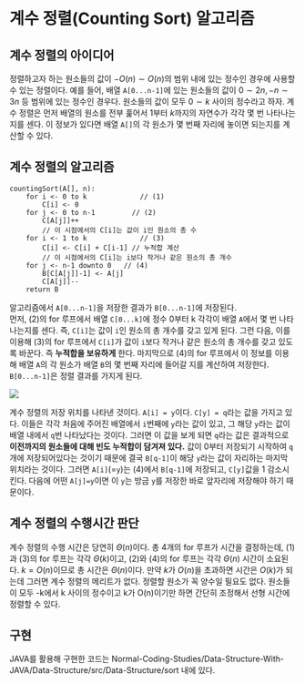 # 계수 정렬(Counting Sort) 알고리즘

## 계수 정렬의 아이디어
정렬하고자 하는 원소들의 값이 $-O(n) \sim O(n)$의 범위 내에 있는 정수인 경우에 사용할 수 있는 
정렬이다. 예를 들어, 배열 `A[0...n-1]`에 있는 원소들의 값이 $0 \sim 2n, -n \sim 3n$ 등 범위에 있는
정수인 경우다. 원소들의 값이 모두 $0 \sim k$ 사이의 정수라고 하자. 계수 정렬은 먼저 배열의 원소를
전부 훑어서 1부터 $k$까지의 자연수가 각각 몇 번 나타나는지를 센다. 이 정보가 있다면 배열 `A[]`의
각 원소가 몇 번째 자리에 놓이면 되는지를 계산할 수 있다.

## 계수 정렬의 알고리즘
```
countingSort(A[], n):
    for i <- 0 to k             // (1)
        C[i] <- 0
    for j <- 0 to n-1         // (2)
        C[A[j]]++
        // 이 시점에서의 C[i]는 값이 i인 원소의 총 수
    for i <- 1 to k             // (3)
        C[i] <- C[i] + C[i-1] // 누적합 계산
        // 이 시점에서의 C[i]는 i보다 작거나 같은 원소의 총 개수
    for j <- n-1 downto 0   // (4)
        B[C[A[j]]-1] <- A[j]
        C[A[j]]--
    return B
```
알고리즘에서 `A[0...n-1]`을 저장한 결과가 `B[0...n-1]`에 저장된다.   
먼저, (2)의 for 루프에서 배열 `C[0...k]`에 정수 0부터 k 각각이 배열 `A`에서 몇 번 나타나는지를 센다.
즉, `C[i]`는 값이 `i`인 원소의 총 개수를 갖고 있게 된다. 그런 다음, 이를 이용해 (3)의 for 루프에서 
`C[i]`가 값이 `i`보다 작거나 같은 원소의 총 개수를 갖고 있도록 바꾼다. 즉 **누적합을 보유하게** 한다.
마지막으로 (4)의 for 루프에서 이 정보를 이용해 배열 `A`의 각 원소가 배열 `B`의 몇 번째 자리에 들어갈
지를 계산하여 저장한다. `B[0...n-1]`은 정렬 결과를 가지게 된다.

![](https://velog.velcdn.com/images/aoi-aoba/post/5344bc03-bb9f-44fb-bbb4-ba76b51c0af8/image.png)

계수 정렬의 저장 위치를 나타낸 것이다. `A[i] = y`이다. `C[y] = q`라는 값을 가지고 있다. 이들은 각각 처음에
주어진 배열에서 `i`번째에 `y`라는 값이 있고, 그 해당 `y`라는 값이 배열 내에서 `q`번 나타났다는 것이다.
그러면 이 값을 보게 되면 `q`라는 값은 결과적으로 **이전까지의 원소들에 대해 빈도 누적합이 담겨져 있다.**
값이 0부터 저장되기 시작하여 `q`개에 저장되어있다는 것이기 때문에 결국 `B[q-1]`이 해당 `y`라는 값이 자리하는
마지막 위치라는 것이다. 그러면 `A[i]`(=`y`)는 (4)에서 `B[q-1]`에 저장되고, `C[y]`값을 1 감소시킨다.
다음에 어떤 `A[j]=y`이면 이 `y`는 방금 `y`를 저장한 바로 앞자리에 저장해야 하기 때문이다.

## 계수 정렬의 수행시간 판단
계수 정렬의 수행 시간은 당연히 $\Theta(n)$이다. 총 4개의 for 루프가 시간을 결정하는데, (1)과 (3)의
for 루프는 각각 $\Theta(k)$이고, (2)와 (4)의 for 루프는 각각 $\Theta(n)$ 시간이 소요된다. $k=O(n)$이므로
총 시간은 $\Theta(n)$이다. 만약 $k$가 $O(n)$을 초과하면 시간은 $O(k)$가 되는데 그러면 계수 정렬의
메리트가 없다. 정렬할 원소가 꼭 양수일 필요도 없다. 원소들이 모두 -k에서 k 사이의 정수이고 k가 O(n)이기만
하면 간단히 조정해서 선형 시간에 정렬할 수 있다.

## 구현
JAVA를 활용해 구현한 코드는
Normal-Coding-Studies/Data-Structure-With-JAVA/Data-Structure/src/Data-Structure/sort 
내에 있다.